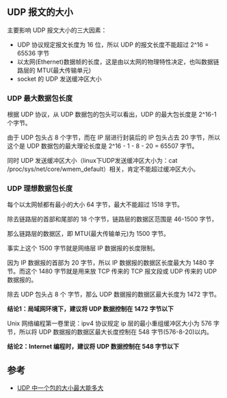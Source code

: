 ## UDP 报文的大小

主要影响 UDP 报文大小的三大因素：

* UDP 协议规定报文长度为 16 位，所以 UDP 的报文长度不能超过 2^16 = 65536 字节
* 以太网(Ethernet)数据帧的长度，这是由以太网的物理特性决定，也叫数据链路层的 MTU(最大传输单元)
* socket 的 UDP 发送缓冲区大小

### UDP 最大数据包长度

根据 UDP 协议，从 UDP 数据包的包头可以看出，UDP 的最大包长度是 2^16-1 个字节。

由于 UDP 包头占 8 个字节，而在 IP 层进行封装后的 IP 包头占去 20 字节，所以这个是 UDP 数据包的最大理论长度是 2^16 - 1 - 8 - 20 = 65507 字节。

同时 UDP 发送缓冲区大小（linux下UDP发送缓冲区大小为：cat /proc/sys/net/core/wmem_default）相关，肯定不能超过缓冲区大小。

### UDP 理想数据包长度

每个以太网帧都有最小的大小 64 字节，最大不能超过 1518 字节。

除去链路层的首部和尾部的 18 个字节，链路层的数据区范围是 46-1500 字节，

那么链路层的数据区，即 MTU(最大传输单元)为 1500 字节。

事实上这个 1500 字节就是网络层 IP 数据报的长度限制。

因为 IP 数据报的首部为 20 字节，所以 IP 数据报的数据区长度最大为 1480 字节。而这个 1480 字节就是用来放 TCP 传来的 TCP 报文段或 UDP 传来的 UDP 数据报的。

除去 UDP 包头占 8 个 字节，那么 UDP 数据报的数据区最大长度为 1472 字节。

**结论1：局域网环境下，建议将 UDP 数据控制在 1472 字节以下**

Unix 网络编程第一卷里说：ipv4 协议规定 ip 层的最小重组缓冲区大小为 576 字节，所以将 UDP 数据报的数据区最大长度控制在 548 字节(576-8-20)以内。

**结论2：Internet 编程时，建议将 UDP 数据控制在 548 字节以下**

## 参考

* [UDP 中一个包的大小最大能多大](http://www.52im.net/thread-29-1-1.html)
